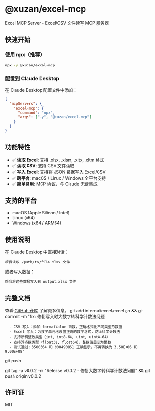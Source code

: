 # @xuzan/excel-mcp

Excel MCP Server - Excel/CSV 文件读写 MCP 服务器

## 快速开始

### 使用 npx（推荐）

```bash
npx -y @xuzan/excel-mcp
```

### 配置到 Claude Desktop

在 Claude Desktop 配置文件中添加：

```json
{
  "mcpServers": {
    "excel-mcp": {
      "command": "npx",
      "args": ["-y", "@xuzan/excel-mcp"]
    }
  }
}
```

## 功能特性

- ✅ **读取 Excel**: 支持 .xlsx, .xlsm, .xltx, .xltm 格式
- ✅ **读取 CSV**: 支持 CSV 文件读取
- ✅ **写入 Excel**: 支持将 JSON 数据写入 Excel/CSV
- ✅ **跨平台**: macOS / Linux / Windows 全平台支持
- ✅ **简单易用**: MCP 协议，与 Claude 无缝集成

## 支持的平台

- macOS (Apple Silicon / Intel)
- Linux (x64)
- Windows (x64 / ARM64)

## 使用说明

在 Claude Desktop 中直接对话：

```
帮我读取 /path/to/file.xlsx 文件
```

或者写入数据：

```
帮我将这些数据写入到 output.xlsx 文件
```

## 完整文档

查看 [GitHub 仓库](https://github.com/Xuzan9396/excel_mcp) 了解更多信息。
git add internal/excel/excel.go && git commit -m "fix: 修复写入时大数字转科学计数法问题

      - CSV 写入：添加 formatValue 函数，正确格式化不同类型的数值
      - Excel 写入：为数字单元格设置正确的数字格式，防止科学计数法
      - 支持所有整数类型（int, int8-64, uint, uint8-64）
      - 支持浮点数类型（float32, float64），整数值显示为整数
      - 测试通过：3500364 和 900490861 正确显示，不再转换为 3.50E+06 和 9.00E+08"

git push

git tag -a v0.0.2 -m "Release v0.0.2 - 修复大数字转科学计数法问题" && git push origin v0.0.2

## 许可证

MIT

